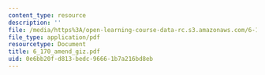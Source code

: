 ```yaml
---
content_type: resource
description: ''
file: /media/https%3A/open-learning-course-data-rc.s3.amazonaws.com/6-170-laboratory-in-software-engineering-fall-2005/0e6bb20fd813bedc96661b7a216bd8eb_6_170_amend_giz.pdf
file_type: application/pdf
resourcetype: Document
title: 6_170_amend_giz.pdf
uid: 0e6bb20f-d813-bedc-9666-1b7a216bd8eb
---
```

